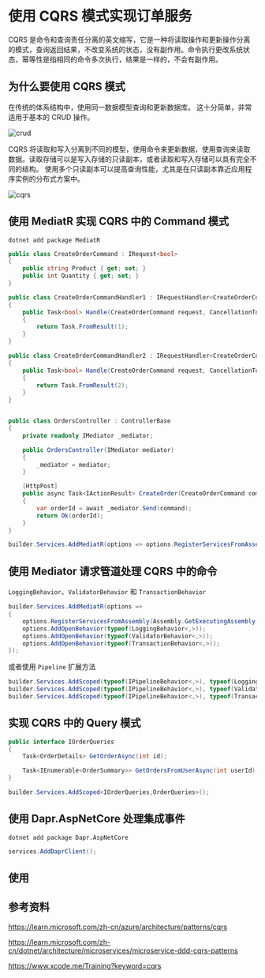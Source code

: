 # 使用 CQRS 模式实现订单服务

CQRS 是命令和查询责任分离的英文缩写，它是一种将读取操作和更新操作分离的模式，查询返回结果，不改变系统的状态，没有副作用。命令执行更改系统状态，幂等性是指相同的命令多次执行，结果是一样的，不会有副作用。


## 为什么要使用 CQRS 模式

在传统的体系结构中，使用同一数据模型查询和更新数据库。 这十分简单，非常适用于基本的 CRUD 操作。

![crud](https://oss.xcode.me/notes/helloshop/crud.png)


CQRS 将读取和写入分离到不同的模型，使用命令来更新数据，使用查询来读取数据。读取存储可以是写入存储的只读副本，或者读取和写入存储可以具有完全不同的结构。 使用多个只读副本可以提高查询性能，尤其是在只读副本靠近应用程序实例的分布式方案中。


![cqrs](https://oss.xcode.me/notes/helloshop/cqrs.png)


## 使用 MediatR 实现 CQRS 中的 Command 模式

```shell
dotnet add package MediatR
```

```csharp
public class CreateOrderCommand : IRequest<bool>
{
    public string Product { get; set; }
    public int Quantity { get; set; }
}

public class CreateOrderCommandHandler1 : IRequestHandler<CreateOrderCommand, bool>
{
    public Task<bool> Handle(CreateOrderCommand request, CancellationToken cancellationToken)
    {
        return Task.FromResult(1);
    }
}

public class CreateOrderCommandHandler2 : IRequestHandler<CreateOrderCommand, bool>
{
    public Task<bool> Handle(CreateOrderCommand request, CancellationToken cancellationToken)
    {
        return Task.FromResult(2);
    }
}
```

```csharp

public class OrdersController : ControllerBase
{
    private readonly IMediator _mediator;

    public OrdersController(IMediator mediator)
    {
        _mediator = mediator;
    }

    [HttpPost]
    public async Task<IActionResult> CreateOrder(CreateOrderCommand command)
    {
        var orderId = await _mediator.Send(command);
        return Ok(orderId);
    }
}
```

```csharp
builder.Services.AddMediatR(options => options.RegisterServicesFromAssembly(Assembly.GetExecutingAssembly()));
```

## 使用 Mediator 请求管道处理 CQRS 中的命令

`LoggingBehavior`、`ValidatorBehavior` 和 `TransactionBehavior`

```csharp
builder.Services.AddMediatR(options =>
{
    options.RegisterServicesFromAssembly(Assembly.GetExecutingAssembly());
    options.AddOpenBehavior(typeof(LoggingBehavior<,>));
    options.AddOpenBehavior(typeof(ValidatorBehavior<,>));
    options.AddOpenBehavior(typeof(TransactionBehavior<,>));
});
```

或者使用 `Pipeline` 扩展方法

```csharp
builder.Services.AddScoped(typeof(IPipelineBehavior<,>), typeof(LoggingBehavior<,>));
builder.Services.AddScoped(typeof(IPipelineBehavior<,>), typeof(ValidatorBehavior<,>));
builder.Services.AddScoped(typeof(IPipelineBehavior<,>), typeof(TransactionBehavior<,>));
```

## 实现 CQRS 中的 Query 模式

```csharp
public interface IOrderQueries
{
    Task<OrderDetails> GetOrderAsync(int id);

    Task<IEnumerable<OrderSummary>> GetOrdersFromUserAsync(int userId);
}
```

```csharp
builder.Services.AddScoped<IOrderQueries,OrderQueries>();
```

## 使用 Dapr.AspNetCore 处理集成事件
    
```shell
dotnet add package Dapr.AspNetCore
```

```csharp
services.AddDaprClient();
```

## 使用

## 参考资料

https://learn.microsoft.com/zh-cn/azure/architecture/patterns/cqrs

https://learn.microsoft.com/zh-cn/dotnet/architecture/microservices/microservice-ddd-cqrs-patterns

https://www.xcode.me/Training?keyword=cqrs